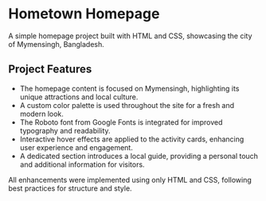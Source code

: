 # Hometown Homepage

A simple homepage project built with HTML and CSS, showcasing the city of Mymensingh, Bangladesh.

## Project Features

- The homepage content is focused on Mymensingh, highlighting its unique attractions and local culture.
- A custom color palette is used throughout the site for a fresh and modern look.
- The Roboto font from Google Fonts is integrated for improved typography and readability.
- Interactive hover effects are applied to the activity cards, enhancing user experience and engagement.
- A dedicated section introduces a local guide, providing a personal touch and additional information for visitors.

All enhancements were implemented using only HTML and CSS, following best practices for structure and style.